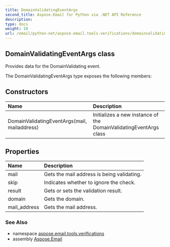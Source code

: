 ```yaml
---
title: DomainValidatingEventArgs
second_title: Aspose.Email for Python via .NET API Reference
description: 
type: docs
weight: 10
url: /email/python-net/aspose.email.tools.verifications/domainvalidatingeventargs/
---
```


## DomainValidatingEventArgs class

Provides data for the DomainValidating event.

The DomainValidatingEventArgs type exposes the following members:
## Constructors
| Name | Description |
| :- | :- |
|DomainValidatingEventArgs(mail, mailaddress)|Initializes a new instance of the DomainValidatingEventArgs class|
## Properties
| Name | Description |
| :- | :- |
|mail|Gets the mail address is being validating.|
|skip|Indicates whether to ignore the check.|
|result|Gets or sets the validation result.|
|domain|Gets the domain.|
|mail_address|Gets the mail address.|

### See Also

* namespace [aspose.email.tools.verifications](/email/python-net/aspose.email.tools.verifications/)
* assembly [Aspose.Email](/slides/python-net/)

